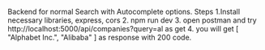 Backend for normal Search with Autocomplete options.
Steps
1.Install necessary libraries, express, cors
2. npm run dev
3. open postman and  try http://localhost:5000/api/companies?query=al as get
4. you will get [
    "Alphabet Inc.",
    "Alibaba"
]
as response with 200 code.
